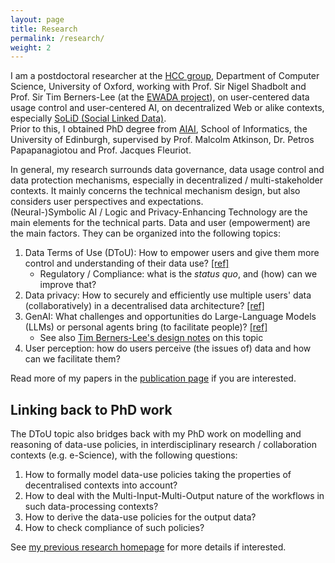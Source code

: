 ```yaml
---
layout: page
title: Research
permalink: /research/
weight: 2
---
```


I am a postdoctoral researcher at the [HCC group](https://hcc.cs.ox.ac.uk/), Department of Computer Science, University of Oxford, working with Prof. Sir Nigel Shadbolt and Prof. Sir Tim Berners-Lee (at the [EWADA project](https://ewada.ox.ac.uk/)), on user-centered data usage control and user-centered AI, on decentralized Web or alike contexts, especially [SoLiD (Social Linked Data)](https://solidproject.org/). \
Prior to this, I obtained PhD degree from [AIAI](https://web.inf.ed.ac.uk/aiai), School of Informatics, the University of Edinburgh, supervised by Prof. Malcolm Atkinson, Dr. Petros Papapanagiotou and Prof. Jacques Fleuriot.

In general, my research surrounds data governance, data usage control and data protection mechanisms, especially in decentralized / multi-stakeholder contexts. It mainly concerns the technical mechanism design, but also considers user perspectives and expectations. \
(Neural-)Symbolic AI / Logic and Privacy-Enhancing Technology are the main elements for the technical parts. Data and user (empowerment) are the main factors. They can be organized into the following topics:

1. Data Terms of Use (DToU): How to empower users and give them more control and understanding of their data use? [[ref]](https://arxiv.org/abs/2403.07587)
      - Regulatory / Compliance: what is the *status quo*, and (how) can we improve that?
2. Data privacy: How to securely and efficiently use multiple users' data (collaboratively) in a decentralised data architecture? [[ref]](https://arxiv.org/abs/2309.16365)
3. GenAI: What challenges and opportunities do Large-Language Models (LLMs) or personal agents bring (to facilitate people)? [[ref]](https://arxiv.org/abs/2403.10408)
      - See also [Tim Berners-Lee's design notes](https://www.w3.org/DesignIssues/PrivateData.html) on this topic
4. User perception: how do users perceive (the issues of) data and how can we facilitate them?

Read more of my papers in the [publication page](./publications.md) if you are interested.


## Linking back to PhD work

The DToU topic also bridges back with my PhD work on modelling and reasoning of data-use policies, in interdisciplinary research / collaboration contexts (e.g. e-Science), with the following questions:

1. How to formally model data-use policies taking the properties of decentralised contexts into account?
2. How to deal with the Multi-Input-Multi-Output nature of the workflows in such data-processing contexts?
3. How to derive the data-use policies for the output data?
4. How to check compliance of such policies?

See [my previous research homepage](https://renyuneyun.github.io/portfolio-phd) for more details if interested.
